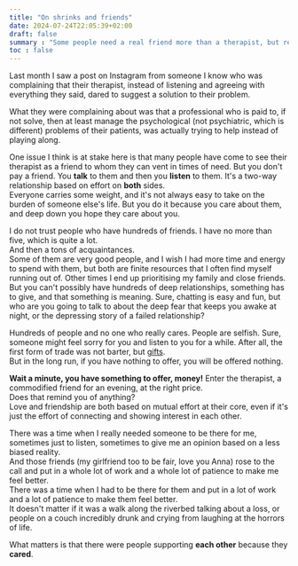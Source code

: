 ```yaml
---
title: "On shrinks and friends"
date: 2024-07-24T22:05:39+02:00
draft: false
summary : "Some people need a real friend more than a therapist, but real friends are hard work."
toc : false
---
```


Last month I saw a post on Instagram from someone I know who was complaining that their therapist, instead of listening and agreeing with everything they said, dared to suggest a solution to their problem.

What they were complaining about was that a professional who is paid to, if not solve, then at least manage the psychological (not psychiatric, which is different) problems of their patients, was actually trying to help instead of playing along.

One issue I think is at stake here is that many people have come to see their therapist as a friend to whom they can vent in times of need.
But you don't pay a friend. You **talk** to them and then you **listen** to them. It's a two-way relationship based on effort on **both** sides.  
Everyone carries some weight, and it's not always easy to take on the burden of someone else's life.
But you do it because you care about them, and deep down you hope they care about you.

I do not trust people who have hundreds of friends. I have no more than five, which is quite a lot.  
And then a tons of acquaintances.  
Some of them are very good people, and I wish I had more time and energy to spend with them, but both are finite resources that I often find myself running out of. Other times I end up prioritising my family and close friends.
But you can't possibly have hundreds of deep relationships, something has to give, and that something is meaning.
Sure, chatting is easy and fun, but who are you going to talk to about the deep fear that keeps you awake at night, or the depressing story of a failed relationship?

Hundreds of people and no one who really cares. People are selfish. Sure, someone might feel sorry for you and listen to you for a while. After all, the first form of trade was not barter, but [gifts](https://en.wikipedia.org/wiki/Gift_economy).  
But in the long run, if you have nothing to offer, you will be offered nothing.

**Wait a minute, you have something to offer, money!**
Enter the therapist, a commodified friend for an evening, at the right price.  
Does that remind you of anything?  
Love and friendship are both based on mutual effort at their core, even if it's just the effort of connecting and showing interest in each other.

There was a time when I really needed someone to be there for me, sometimes just to listen, sometimes to give me an opinion based on a less biased reality.  
And those friends (my girlfriend too to be fair, love you Anna) rose to the call and put in a whole lot of work and a whole lot of patience to make me feel better.  
There was a time when I had to be there for them and put in a lot of work and a lot of patience to make them feel better.  
It doesn't matter if it was a walk along the riverbed talking about a loss, or people on a couch incredibly drunk and crying from laughing at the horrors of life.

What matters is that there were people supporting **each other** because they **cared**.
